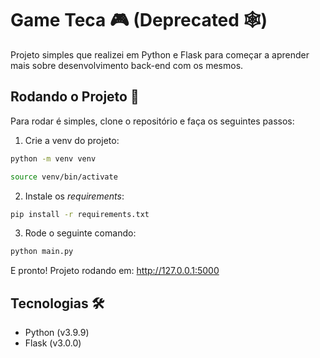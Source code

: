 # Game Teca 🎮 (Deprecated 🕸️)

Projeto simples que realizei em Python e Flask para começar a aprender mais sobre desenvolvimento back-end com os mesmos.

## Rodando o Projeto 🚀

Para rodar é simples, clone o repositório e faça os seguintes passos:

1. Crie a venv do projeto:

```bash
python -m venv venv

source venv/bin/activate
```

2. Instale os *requirements*:

```bash
pip install -r requirements.txt
```

3. Rode o seguinte comando:

```bash
python main.py
```

E pronto! Projeto rodando em: http://127.0.0.1:5000

## Tecnologias 🛠️

- Python (v3.9.9)
- Flask (v3.0.0)
